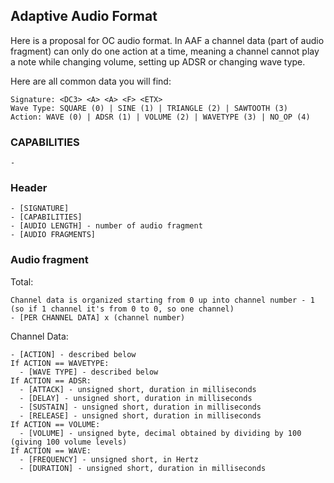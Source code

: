 ## Adaptive Audio Format
Here is a proposal for OC audio format. In AAF a channel data (part of audio fragment)
can only do one action at a time, meaning a channel cannot play a note while changing
volume, setting up ADSR or changing wave type.

Here are all common data you will find:
```
Signature: <DC3> <A> <A> <F> <ETX>
Wave Type: SQUARE (0) | SINE (1) | TRIANGLE (2) | SAWTOOTH (3)
Action: WAVE (0) | ADSR (1) | VOLUME (2) | WAVETYPE (3) | NO_OP (4)
```

### CAPABILITIES
```
- 
```

### Header
```
- [SIGNATURE]
- [CAPABILITIES]
- [AUDIO LENGTH] - number of audio fragment
- [AUDIO FRAGMENTS]
```

### Audio fragment
Total:
```
Channel data is organized starting from 0 up into channel number - 1
(so if 1 channel it's from 0 to 0, so one channel)
- [PER CHANNEL DATA] x (channel number)
```
Channel Data:
```
- [ACTION] - described below
If ACTION == WAVETYPE:
  - [WAVE TYPE] - described below
If ACTION == ADSR:
  - [ATTACK] - unsigned short, duration in milliseconds
  - [DELAY] - unsigned short, duration in milliseconds
  - [SUSTAIN] - unsigned short, duration in milliseconds
  - [RELEASE] - unsigned short, duration in milliseconds
If ACTION == VOLUME:
  - [VOLUME] - unsigned byte, decimal obtained by dividing by 100 (giving 100 volume levels)
If ACTION == WAVE:
  - [FREQUENCY] - unsigned short, in Hertz
  - [DURATION] - unsigned short, duration in milliseconds
```

